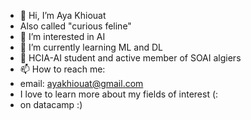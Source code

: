 - 👋 Hi, I’m Aya Khiouat
- Also called "curious feline"
- 👀 I’m interested in AI
- 🌱 I’m currently learning ML and DL
- 💞️ HCIA-AI student and active member of SOAI algiers
- 📫 How to reach me:
- email: ayakhiouat@gmail.com
- I love to learn more about my fields of interest (: 
- on datacamp :)
<!---
aya04kh/aya04kh is a ✨ special ✨ repository because its `README.md` (this file) appears on your GitHub profile.
You can click the Preview link to take a look at your changes.
--->
